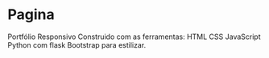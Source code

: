 # Pagina
Portfólio Responsivo
Construido com as ferramentas:
HTML
CSS
JavaScript
Python com flask 
Bootstrap para estilizar.
